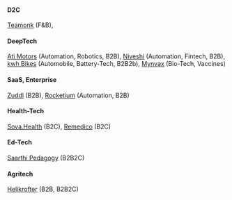 
####  D2C

[Teamonk](https://teamonk.com/) (F&B),




#### DeepTech

[Ati Motors](https://www.atimotors.com/) (Automation, Robotics, B2B),
[Niveshi](http://niveshi.com/) (Automation, Fintech, B2B),
[kwh Bikes](https://www.kwhbikes.com/) (Automobile, Battery-Tech, B2B2b),
[Mynvax](http://mynvax.com/) (Bio-Tech, Vaccines)




#### SaaS, Enterprise

[Zuddl](https://www.zuddl.com/) (B2B),
[Rocketium](https://rocketium.com/) (Automation, B2B)




#### Health-Tech

[Sova.Health](https://www.sova.health/) (B2C), 
[Remedico](https://remedicohealth.com/) (B2C)


#### Ed-Tech

[Saarthi Pedagogy](https://www.saarthipedagogy.com/) (B2B2C)

#### Agritech

[Helikrofter](https://helicrofter.com/) (B2B, B2B2C)
